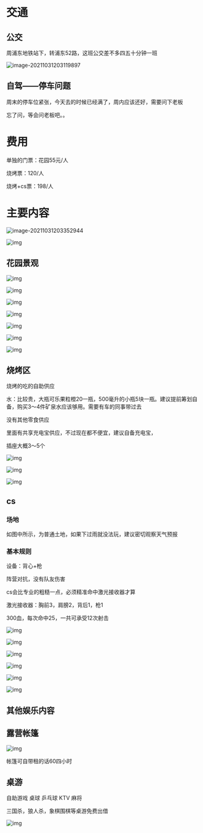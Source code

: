 # 交通

## 公交

周浦东地铁站下，转浦东52路，这班公交差不多四五十分钟一班

![image-20211031203119897](%E5%9B%A2%E5%BB%BA%E8%80%83%E5%AF%9F.assets/image-20211031203119897.png)



## 自驾——停车问题

周末的停车位紧张，今天去的时候已经满了，周内应该还好，需要问下老板

忘了问，等会问老板吧。。



# 费用

单独的门票：花园55元/人

烧烤票：120/人

烧烤+cs票：198/人

# 主要内容

![image-20211031203352944](%E5%9B%A2%E5%BB%BA%E8%80%83%E5%AF%9F.assets/image-20211031203352944.png)

![img](团建考察.assets/IMG_4349.jpeg)



## 花园景观

![img](团建考察.assets/IMG_4331.jpeg)

![img](团建考察.assets/IMG_4332.jpeg)

![img](团建考察.assets/IMG_4333.jpeg)

![img](团建考察.assets/IMG_4334.jpeg)

![img](团建考察.assets/IMG_4335.jpeg)

![img](团建考察.assets/IMG_4336.jpeg)

![img](团建考察.assets/IMG_4337.jpeg)







## 烧烤区

烧烤的吃的自助供应

水：比较贵，大瓶可乐果粒橙20一瓶，500毫升的小瓶5块一瓶。建议提前筹划自备，购买3～4件矿泉水应该够用。需要有车的同事带过去

没有其他零食供应



里面有共享充电宝供应，不过现在都不便宜，建议自备充电宝，



插座大概3～5个



![img](团建考察.assets/IMG_4338.jpeg)

![img](团建考察.assets/IMG_4343.jpeg)

![img](团建考察.assets/IMG_4344.jpeg)





## cs

### 场地

如图中所示，为普通土地，如果下过雨就没法玩，建议密切观察天气预报



### 基本规则

设备：背心+枪

阵营对抗，没有队友伤害

cs会比专业的粗糙一点，必须精准命中激光接收器才算

激光接收器：胸前3，肩膀2，背后1，枪1

300血，每次命中25，一共可承受12次射击



![img](团建考察.assets/IMG_4339.jpeg)

![img](团建考察.assets/IMG_4340.jpeg)

![img](团建考察.assets/IMG_4341.jpeg)

![img](团建考察.assets/IMG_4342.jpeg)

![img](团建考察.assets/IMG_4346.jpeg)

![img](团建考察.assets/IMG_4347.jpeg)







## 其他娱乐内容

## 露营帐篷

![img](团建考察.assets/IMG_4345.jpeg)



帐篷可自带租的话60四小时

## 桌游

自助游戏 桌球 乒乓球 KTV 麻将

三国杀，狼人杀，象棋围棋等桌游免费出借







![img](团建考察.assets/IMG_4348.jpeg)
